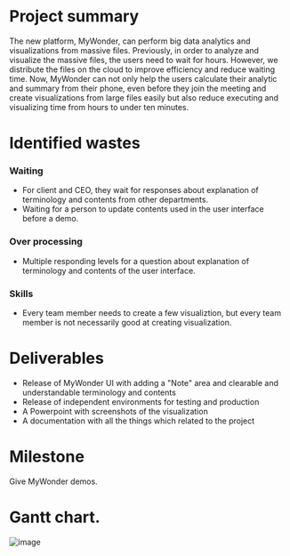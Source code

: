 # Project summary
The new platform, MyWonder, can perform big data analytics and visualizations from massive files. Previously, in order to analyze and visualize the massive files, the users need to wait for hours. However, we distribute the files on the cloud to improve efficiency and reduce waiting time. Now, MyWonder can not only help the users calculate their analytic and summary from their phone, even before they join the meeting and create visualizations from large files easily but also reduce executing and visualizing time from hours to under ten minutes. 

# Identified wastes

### Waiting
+ For client and CEO, they wait for responses about explanation of terminology and contents from other departments.
+ Waiting for a person to update contents used in the user interface before a demo. 

### Over processing
+ Multiple responding levels for a question about explanation of terminology and contents of the user interface.

### Skills
+ Every team member needs to create a few visualiztion, but every team member is not necessarily good at creating visualization. 

# Deliverables
+ Release of MyWonder UI with adding a "Note" area and clearable and understandable terminology and contents
+ Release of independent environments for testing and production
+ A Powerpoint with screenshots of the visualization
+ A documentation with all the things which related to the project

# Milestone
Give MyWonder demos.

# Gantt chart.
![image](https://joykuan.github.io/MyWonder/Gantt%20chart.png)
